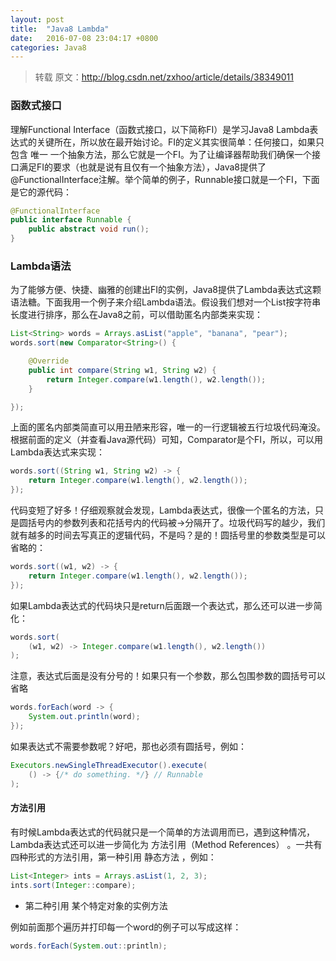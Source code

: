 ```yaml
---
layout: post
title:  "Java8 Lambda"
date:   2016-07-08 23:04:17 +0800
categories: Java8
---
```


> 转载 原文：http://blog.csdn.net/zxhoo/article/details/38349011

### 函数式接口
理解Functional Interface（函数式接口，以下简称FI）是学习Java8 Lambda表达式的关键所在，所以放在最开始讨论。FI的定义其实很简单：任何接口，如果只包含 唯一 一个抽象方法，那么它就是一个FI。为了让编译器帮助我们确保一个接口满足FI的要求（也就是说有且仅有一个抽象方法），Java8提供了@FunctionalInterface注解。举个简单的例子，Runnable接口就是一个FI，下面是它的源代码：

<!--more-->

```java
@FunctionalInterface
public interface Runnable {
    public abstract void run();
}
```

### Lambda语法
为了能够方便、快捷、幽雅的创建出FI的实例，Java8提供了Lambda表达式这颗语法糖。下面我用一个例子来介绍Lambda语法。假设我们想对一个List<String>按字符串长度进行排序，那么在Java8之前，可以借助匿名内部类来实现：

```java
List<String> words = Arrays.asList("apple", "banana", "pear");
words.sort(new Comparator<String>() {

    @Override
    public int compare(String w1, String w2) {
        return Integer.compare(w1.length(), w2.length());
    }

});

```

上面的匿名内部类简直可以用丑陋来形容，唯一的一行逻辑被五行垃圾代码淹没。根据前面的定义（并查看Java源代码）可知，Comparator是个FI，所以，可以用Lambda表达式来实现：

```java
words.sort((String w1, String w2) -> {
    return Integer.compare(w1.length(), w2.length());
});
```

代码变短了好多！仔细观察就会发现，Lambda表达式，很像一个匿名的方法，只是圆括号内的参数列表和花括号内的代码被->分隔开了。垃圾代码写的越少，我们就有越多的时间去写真正的逻辑代码，不是吗？是的！圆括号里的参数类型是可以省略的：

```java
words.sort((w1, w2) -> {
    return Integer.compare(w1.length(), w2.length());
});
```

如果Lambda表达式的代码块只是return后面跟一个表达式，那么还可以进一步简化：

```java
words.sort(
    (w1, w2) -> Integer.compare(w1.length(), w2.length())
);
```

注意，表达式后面是没有分号的！如果只有一个参数，那么包围参数的圆括号可以省略

```java
words.forEach(word -> {
    System.out.println(word);
});
```

如果表达式不需要参数呢？好吧，那也必须有圆括号，例如：

```java
Executors.newSingleThreadExecutor().execute(
    () -> {/* do something. */} // Runnable
);
```


#### 方法引用

有时候Lambda表达式的代码就只是一个简单的方法调用而已，遇到这种情况，Lambda表达式还可以进一步简化为 方法引用（Method References） 。一共有四种形式的方法引用，第一种引用 静态方法 ，例如：

```java 
List<Integer> ints = Arrays.asList(1, 2, 3);
ints.sort(Integer::compare);
```

* 第二种引用 某个特定对象的实例方法

例如前面那个遍历并打印每一个word的例子可以写成这样：

```java
words.forEach(System.out::println);
```

